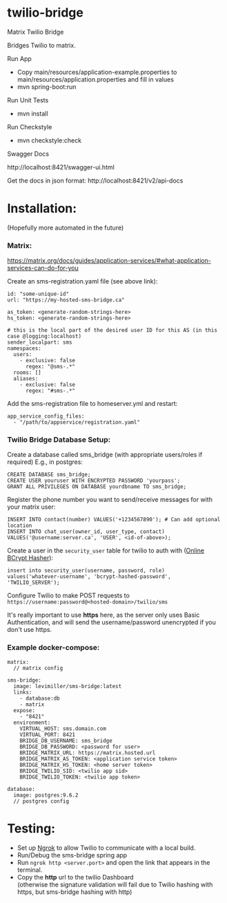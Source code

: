 # twilio-bridge
Matrix Twilio Bridge

Bridges Twilio to matrix.


Run App
- Copy main/resources/application-example.properties to main/resources/application.properties and fill in values
- mvn spring-boot:run


Run Unit Tests
- mvn install

Run Checkstyle
- mvn checkstyle:check

Swagger Docs

http://localhost:8421/swagger-ui.html

Get the docs in json format: http://localhost:8421/v2/api-docs

# Installation:
(Hopefully more automated in the future)
### Matrix:
https://matrix.org/docs/guides/application-services/#what-application-services-can-do-for-you

Create an sms-registration.yaml file (see above link):
```
id: "some-unique-id"
url: "https://my-hosted-sms-bridge.ca"

as_token: <generate-random-strings-here>
hs_token: <generate-random-strings-here>

# this is the local part of the desired user ID for this AS (in this case @logging:localhost)
sender_localpart: sms
namespaces:
  users: 
    - exclusive: false
      regex: "@sms-.*"
  rooms: []
  aliases:
    - exclusive: false
      regex: "#sms-.*"
```

Add the sms-registration file to homeserver.yml and restart:
```
app_service_config_files:
  - "/path/to/appservice/registration.yaml"
```

### Twilio Bridge Database Setup:
Create a database called sms_bridge (with appropriate users/roles if required)
E.g., in postgres:
```
CREATE DATABASE sms_bridge;
CREATE USER youruser WITH ENCRYPTED PASSWORD 'yourpass';
GRANT ALL PRIVILEGES ON DATABASE yourdbname TO sms_bridge;
```

Register the phone number you want to send/receive messages for with your matrix user:
```
INSERT INTO contact(number) VALUES('+1234567890'); # Can add optional location
INSERT INTO chat_user(owner_id, user_type, contact) VALUES('@username:server.ca', 'USER', <id-of-above>);
```

Create a user in the `security_user` table for twilio to auth with 
([Online BCrypt Hasher](https://bcrypt-generator.com/)):
```
insert into security_user(username, password, role)
values('whatever-username', 'bcrypt-hashed-password', 'TWILIO_SERVER');
```

Configure Twilio to make POST requests to 
`https://username:password@<hosted-domain>/twilio/sms`

It's really important to use **https** here, as the server only uses Basic Authentication,
and will send the username/password unencrypted if you don't use https.

### Example docker-compose:
```
matrix:
  // matrix config

sms-bridge:
  image: levimiller/sms-bridge:latest
  links:
    - database:db
    - matrix
  expose:
    - "8421"
  environment:
    VIRTUAL_HOST: sms.domain.com
    VIRTUAL_PORT: 8421
    BRIDGE_DB_USERNAME: sms_bridge
    BRIDGE_DB_PASSWORD: <password for user>
    BRIDGE_MATRIX_URL: https://matrix.hosted.url
    BRIDGE_MATRIX_AS_TOKEN: <application service token>
    BRIDGE_MATRIX_HS_TOKEN: <home server token>
    BRIDGE_TWILIO_SID: <twilio app sid>
    BRIDGE_TWILIO_TOKEN: <twilio app token>
    
database:
  image: postgres:9.6.2
  // postgres config
```

# Testing:
- Set up [Ngrok](https://ngrok.com/) to allow Twilio to communicate with a local build.
- Run/Debug the sms-bridge spring app
- Run `ngrok http <server.port>` and open the link that appears in the terminal.
- Copy the **http** url to the twilio Dashboard <br>
(otherwise the signature validation will fail due to Twilio hashing with https, 
but sms-bridge hashing with http)
